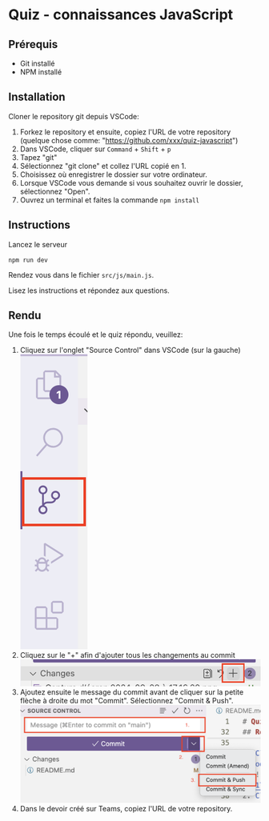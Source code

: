 # Quiz - connaissances JavaScript

## Prérequis

- Git installé
- NPM installé

## Installation

Cloner le repository git depuis VSCode:

1. Forkez le repository et ensuite, copiez l'URL de votre repository (quelque chose comme: "https://github.com/xxx/quiz-javascript")
2. Dans VSCode, cliquer sur `Command` + `Shift` + `p`
3. Tapez "git"
4. Sélectionnez "git clone" et collez l'URL copié en 1.
5. Choisissez où enregistrer le dossier sur votre ordinateur.
6. Lorsque VSCode vous demande si vous souhaitez ouvrir le dossier, sélectionnez "Open".
7. Ouvrez un terminal et faites la commande `npm install`

## Instructions

Lancez le serveur

```
npm run dev
```

Rendez vous dans le fichier `src/js/main.js`.

Lisez les instructions et répondez aux questions.

## Rendu

Une fois le temps écoulé et le quiz répondu, veuillez:

1. Cliquez sur l'onglet "Source Control" dans VSCode (sur la gauche)
   ![alt text](./instruction-1.png)
2. Cliquez sur le "+" afin d'ajouter tous les changements au commit
   ![alt text](./instruction-2.png)
3. Ajoutez ensuite le message du commit avant de cliquer sur la petite flèche à droite du mot "Commit". Sélectionnez "Commit & Push".
   ![alt text](./instruction-3.png)
4. Dans le devoir créé sur Teams, copiez l'URL de votre repository.
